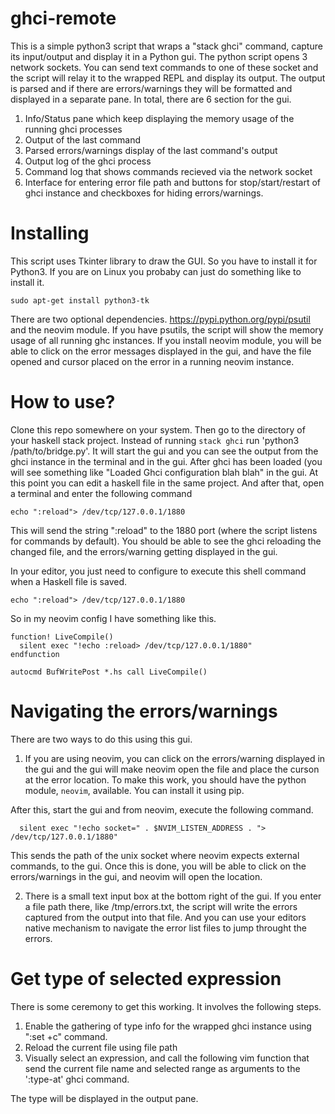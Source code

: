 # ghci-remote

This is a simple python3 script that wraps a "stack ghci" command, capture its input/output and display it in a Python gui.
The python script opens 3 network sockets. You can send text commands to one of these socket and the script will relay 
it to the wrapped REPL and display its output. The output is parsed and if there are errors/warnings they will be formatted and 
displayed in a separate pane. In total, there are 6 section for the gui.

1. Info/Status pane which keep displaying the memory usage of the running ghci processes
2. Output of the last command
3. Parsed errors/warnings display of the last command's output
4. Output log of the ghci process
5. Command log that shows commands recieved via the network socket
6. Interface for entering error file path and buttons for stop/start/restart of ghci instance and checkboxes for
hiding errors/warnings.

# Installing

This script uses Tkinter library to draw the GUI. So you have to install it for Python3. If you are on Linux you 
probaby can just do something like to install it.

```
sudo apt-get install python3-tk
```

There are two optional dependencies. https://pypi.python.org/pypi/psutil and the neovim module. If you have psutils, the 
script will show the memory usage of all running ghc instances. If you install neovim module, you will be able to click on the error
messages displayed in the gui, and have the file opened and cursor placed on the error in a running neovim instance. 

# How to use?

Clone this repo somewhere on your system. Then go to the directory of your haskell stack project. Instead of running `stack ghci`
run 'python3 /path/to/bridge.py'. It will start the gui and you can see the output from the ghci instance in the terminal and in the
gui. After ghci has been loaded (you will see something like "Loaded Ghci configuration blah blah" in the gui.
At this point you can edit a haskell file in the same project. And after that, open a terminal and enter the following command

```
echo ":reload"> /dev/tcp/127.0.0.1/1880
```

This will send the string ":reload" to the 1880 port (where the script listens for commands by default). You should be able to see the ghci reloading the changed file, and the errors/warning getting displayed in the gui. 

In your editor, you just need to configure to execute this shell command when a Haskell file is saved.

```
echo ":reload"> /dev/tcp/127.0.0.1/1880
```

So in my neovim config I have something like this.

```
function! LiveCompile()
  silent exec "!echo :reload> /dev/tcp/127.0.0.1/1880"
endfunction

autocmd BufWritePost *.hs call LiveCompile()  
```

# Navigating the errors/warnings

There are two ways to do this using this gui. 

1. If you are using neovim, you can click on the errors/warning displayed in the gui and the gui will make neovim open the file and place the curson at the error location. To make this work, you should have the python module, `neovim`, available. You can install it using pip. 

After this, start the gui and from neovim, execute the following command.

```
  silent exec "!echo socket=" . $NVIM_LISTEN_ADDRESS . "> /dev/tcp/127.0.0.1/1880"
```

This sends the path of the unix socket where neovim expects external commands, to the gui. Once this is done, you will be able
to click on the errors/warnings in the gui, and neovim will open the location.

2. There is a small text input box at the bottom right of the gui. If you enter a file path there, like /tmp/errors.txt, the 
script will write the errors captured from the output into that file. And you can use your editors native mechanism to navigate
the error list files to jump throught the errors.

# Get type of selected expression

There is some ceremony to get this working. It involves the following steps.

1. Enable the gathering of type info for the wrapped ghci instance using ":set +c" command.
2. Reload the current file using file path
3. Visually select an expression, and call the following vim function that send the current file name and selected range
   as arguments to the ':type-at' ghci command.
   
The type will be displayed in the output pane.
